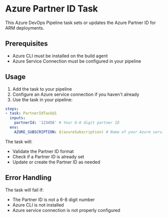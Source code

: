 # Azure Partner ID Task

This Azure DevOps Pipeline task sets or updates the Azure Partner ID for ARM deployments.

## Prerequisites

- Azure CLI must be installed on the build agent
- Azure Service Connection must be configured in your pipeline

## Usage

1. Add the task to your pipeline
2. Configure an Azure service connection if you haven't already
3. Use the task in your pipeline:

```yaml
steps:
- task: PartnerIdTask@1
  inputs:
    partnerId: '123456' # Your 6-8 digit partner ID
  env:
    AZURE_SUBSCRIPTION: $(azureSubscription) # Name of your Azure service connection
```

The task will:
- Validate the Partner ID format
- Check if a Partner ID is already set
- Update or create the Partner ID as needed

## Error Handling

The task will fail if:
- The Partner ID is not a 6-8 digit number
- Azure CLI is not installed
- Azure service connection is not properly configured
